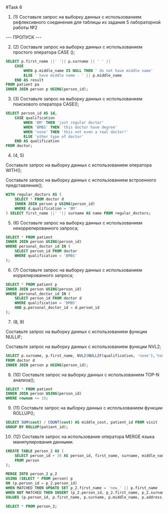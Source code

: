 #Task 6
1. (1) Составьте запрос на выборку данных с использованием рефлексивного соединения для таблицы из задания 5 лабораторной работы №2

 --- ПРОПУСК ---

2. (2) Составьте запрос на выборку данных с использованием простого оператора CASE ();

 ~~~sql
 SELECT p.first_name ||' '|| p.surname || ' ' || 
     CASE 
         WHEN p.middle_name IS NULL THEN ' do not have middle name' 
         ELSE ' have middle name - ' || p.middle_name 
     END AS result 
 FROM patient pa
 INNER JOIN person p USING(person_id);
 ~~~

3. (3) Составьте запрос на выборку данных с использованием поискового оператора CASE();

 ~~~sql
 SELECT person_id AS id,
     CASE qualification
         WHEN 'BM' THEN 'just regular doctor' 
         WHEN 'BMBS' THEN 'this doctor have degree' 
         WHEN 'none' THEN 'this not even a real doctor!' 
         ELSE 'other type of doctor'
     END AS qualification 
 FROM doctor;
 ~~~
 
4. (4, 5)

 Составьте запрос на выборку данных с использованием оператора WITH();
 
 Составьте запрос на выборку данных с использованием встроенного представления();

 ~~~sql
 WITH regular_doctors AS (
     SELECT * FROM doctor d
     INNER JOIN person p USING(person_id)
     WHERE d.qualification = 'BM'
 ) SELECT first_name ||' '|| surname AS name FROM regular_doctors;
 ~~~

5. (6) Составьте запрос на выборку данных с использованием некоррелированного запроса;

 ~~~sql
 SELECT * FROM patient 
 INNER JOIN person USING(person_id) 
 WHERE personal_doctor_id IN (
     SELECT person_id FROM doctor 
     WHERE qualification = 'BMBS'
 );
 ~~~
 
6. (7) Составьте запрос на выборку данных с использованием коррелированного запроса;

 ~~~sql
 SELECT * FROM patient p 
 INNER JOIN person USING(person_id) 
 WHERE personal_doctor_id IN (
     SELECT person_id FROM doctor d
     WHERE qualification = 'BMBS'
     AND p.personal_doctor_id = d.person_id
 );
 ~~~
 
7. (8, 9)

 Составьте запрос на выборку данных с использованием функции NULLIF;
 
 Составьте запрос на выборку данных с использованием функции NVL2;

 ~~~sql
 SELECT p.surname, p.first_name, NVL2(NULLIF(qualification, 'none'),'have qualification', 'do not have qualification') AS qualification
 FROM doctor d 
 INNER JOIN person p USING(person_id);
 ~~~
 
8. (10) Составьте запрос на выборку данных с использованием TOP-N анализа();

 ~~~sql
 SELECT * FROM patient 
 INNER JOIN person USING(person_id) 
 WHERE rownum <= 10;
 ~~~
 
9. (11) Составьте запрос на выборку данных с использованием функции ROLLUP();

 ~~~sql
 SELECT SUM(cost) / COUNT(cost) AS middle_cost, patient_id FROM visit
 GROUP BY ROLLUP(patient_id);
 ~~~
 
10. (12) Составьте запрос на использование оператора MERGE языка манипулирования данными.

 ~~~sql
 CREATE TABLE person_2 AS (
     SELECT person_id + 30 AS person_id, first_name, surname, middle_name, address, birth_date
     FROM person
 );
 
 MERGE INTO person_2 p_2
 USING (SELECT * FROM person) p
 ON (p.person_id = p_2.person_id)
 WHEN MATCHED THEN UPDATE SET p_2.first_name = 'new_' || p.first_name     
 WHEN NOT MATCHED THEN INSERT (p_2.person_id, p_2.first_name, p_2.surname, p_2.middle_name, p_2.address, p_2.birth_date)
 VALUES (p.person_id, p.first_name, p.surname, p.middle_name, p.address, p.birth_date);
 
 SELECT * FROM person_2;
 ~~~

